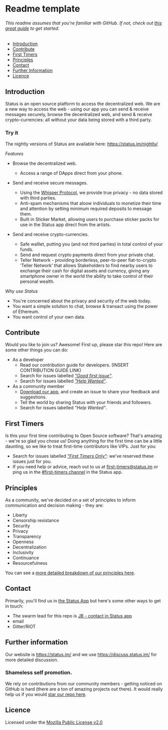 # Readme template 
###### *This readme assumes that you're familiar with GitHub. If not, check out [this great guide](https://guides.github.com/activities/hello-world/) to get started.*

* [Introduction ](#introduction)
* [Contribute](#contribute)
* [First Timers](#first)
* [Principles](#principles)
* [Contact](#contact)
* [Further Information](#further)
* [Licence](#licence)


## Introduction 
Status is an open source platform to access the decentralized web. We are a new way to access the web - using our app you can send & receive messages securely, browse the decentralized web, and send & receive crypto-currencies: all without your data being stored with a third party. 

### Try it 
The nightly versions of Status are available here: https://status.im/nightly/

*Features*
* Browse the decentralized web.
   * Access a range of DApps direct from your phone. 
* Send and receive secure messages. 
   * Using the [Whisper Protocol](https://github.com/ethereum/wiki/wiki/Whisper), we provide true privacy - no data stored with third parties. 
   * Anti-spam mechanisms that aloow individuals to monetize their time and attention by setting minimum required deposits to message them.
   * Built in Sticker Market, allowing users to purchase sticker packs for use in the Status app direct from the artists. 

* Send and receive crypto-currencies.
  * Safe walllet, putting you (and not third parties) in total control of your funds.
  * Send and request crypto payments direct from your private chat. 
  * Teller Network - providing borderless, peer-to-peer fiat-to-crypto ‘Teller Network’ that allows Stakeholders to find nearby users to exchange their cash for digital assets and currency, giving any smartphone owner in the world the ability to take control of their personal wealth.

*Why use Status*
  * You're concerned about the privacy and security of the web today.
  * You want a simple solution to chat, browse & transact using the power of Ethereum. 
  * You want control of your own data. 

## Contribute
Would you like to join us? Awesome! First up, please star this repo! Here are some other things you can do:
* As a developer
    * Read our contribution guide for developers. (INSERT CONTRIBUTION GUIDE LINK)
    * Search for issues labelled [*"Good first issue"*](https://github.com/status-im/status-react/labels/good%20first%20issue).
    * Search for issues labelled [*"Help Wanted"*](https://github.com/status-im/status-react/labels/help%20wanted).
* As a community member
    * [Download our app](https://status.im/), and create an issue to share your feedback and suggestions. 
    * Tell the world by sharing Status with your friends and followers. 
    * Search for issues labelled *"Help Wanted"*.
    

## First Timers 
Is this your first time contributing to Open Source software? That's amazing - we're so glad you chose us! Doing anything for the first time can be a little daunting, so we like to treat first-time contributors like VIPs. Just for you:
  * Search for issues labelled [*"First Timers Only"*](https://github.com/status-im/status-react/labels/first%20timers%20only): we've reserved these issues just for you. 
  * If you need help or advice, reach out to us at first-timers@status.im or ping us in the [#first-timers channel](https://get.status.im/chat/public/status) in the Status app. 

## Principles
As a community, we've decided on a set of principles to inform communication and decision making - they are:

* Liberty
* Censorship resistance
* Security
* Privacy
* Transparency
* Openness
* Decentralization 
* Inclusivity
* Continuance
* Resourcefulness

You can see a [more detailed breakdown of our principles here](https://our.status.im/our-principles/). 

## Contact
Primarily, you'll find us in [the Status App](https://get.status.im/chat/public/status) but here's some other ways to get in touch:
* The swarm lead for this repo is [JB - contact in Status app](https://get.status.im/user/jonathan.stateofus.eth)
* email 
* Gitter/RIOT

## Further information 
Our website is https://status.im/ and we use https://discuss.status.im/ for more detailed discussion.

### Shameless self promotion. 
We rely on contributions from our community members - getting noticed on GitHub is hard (there are a ton of amazing projects out there). It would really help us if you would [star our repo here](https://github.com/status-im/status-react).

## Licence 
Licensed under the [Mozilla Public License v2.0](https://github.com/status-im/status-react/blob/develop/LICENSE.md)



